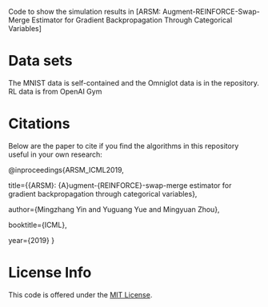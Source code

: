 Code to show the simulation results in [ARSM: Augment-REINFORCE-Swap-Merge Estimator for
Gradient Backpropagation Through Categorical Variables]

# Data sets
The MNIST data is  self-contained and the Omniglot data is in the repository. <br />
RL data is from OpenAI Gym

# Citations

Below are the paper to cite if you find the algorithms in this repository useful in your own research:

@inproceedings{ARSM_ICML2019,       

  title={{ARSM}: {A}ugment-{REINFORCE}-swap-merge estimator for gradient backpropagation through categorical variables},    
  
  author={Mingzhang Yin and Yuguang Yue and Mingyuan Zhou},
  
  booktitle={ICML},
  
  year={2019}
}

# License Info

This code is offered under the [MIT License](https://opensource.org/licenses/MIT).
